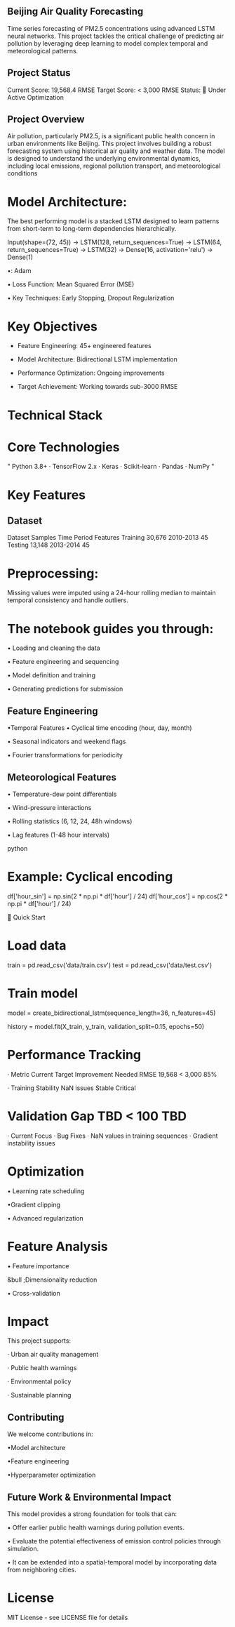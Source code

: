## Beijing Air Quality Forecasting
Time series forecasting of PM2.5 concentrations using advanced LSTM neural networks. This project tackles the critical challenge of predicting air pollution by leveraging deep learning to model complex temporal and meteorological patterns.

## Project Status

Current Score: 19,568.4 RMSE
Target Score: < 3,000 RMSE
Status: 🚧 Under Active Optimization

 ## Project Overview
Air pollution, particularly PM2.5, is a significant public health concern in urban environments like Beijing. This project involves building a robust forecasting system using historical air quality and weather data. The model is designed to understand the underlying environmental dynamics, including local emissions, regional pollution transport, and meteorological conditions

# Model Architecture:
The best performing model is a stacked LSTM designed to learn patterns from short-term to long-term dependencies hierarchically.

Input(shape=(72, 45))
→ LSTM(128, return_sequences=True)
→ LSTM(64, return_sequences=True)
→ LSTM(32)
→ Dense(16, activation='relu')
→ Dense(1)

&bull;: Adam

&bull; Loss Function: Mean Squared Error (MSE)

&bull; Key Techniques: Early Stopping, Dropout Regularization

# Key Objectives
* Feature Engineering: 45+ engineered features

* Model Architecture: Bidirectional LSTM implementation

* Performance Optimization: Ongoing improvements

* Target Achievement: Working towards sub-3000 RMSE

# Technical Stack

# Core Technologies

" Python 3.8+ · TensorFlow 2.x · Keras · Scikit-learn · Pandas · NumPy "

# Key Features

## Dataset


Dataset	Samples	Time Period	Features
Training	30,676	2010-2013	45
Testing	13,148	2013-2014	45
# Preprocessing:
Missing values were imputed using a 24-hour rolling median to maintain temporal consistency and handle outliers.

# The notebook guides you through:

&bull; Loading and cleaning the data

&bull; Feature engineering and sequencing

&bull; Model definition and training

&bull; Generating predictions for submission

## Feature Engineering
&bull;Temporal Features
&bull; Cyclical time encoding (hour, day, month)

&bull; Seasonal indicators and weekend flags

&bull; Fourier transformations for periodicity

##  Meteorological Features
&bull; Temperature-dew point differentials

&bull; Wind-pressure interactions

&bull; Rolling statistics (6, 12, 24, 48h windows)

&bull; Lag features (1-48 hour intervals)

python
# Example: Cyclical encoding
df['hour_sin'] = np.sin(2 * np.pi * df['hour'] / 24)
df['hour_cos'] = np.cos(2 * np.pi * df['hour'] / 24)

🚀 Quick Start
# Load data
train = pd.read_csv('data/train.csv')
test = pd.read_csv('data/test.csv')

# Train model
model = create_bidirectional_lstm(sequence_length=36, n_features=45)

history = model.fit(X_train, y_train, validation_split=0.15, epochs=50)

# Performance Tracking
&middot; Metric	Current	Target	Improvement Needed
RMSE	19,568	< 3,000	85%

&middot; Training Stability	NaN issues	Stable	Critical

# Validation Gap	TBD	< 100	TBD
&middot; Current Focus
&middot; Bug Fixes
&middot; NaN values in training sequences
&middot; Gradient instability issues

# Optimization

&bull; Learning rate scheduling

&bull;Gradient clipping

&bull; Advanced regularization

# Feature Analysis

&bull; Feature importance

&bull ;Dimensionality reduction

&bull; Cross-validation

# Impact
This project supports:

&middot; Urban air quality management

&middot; Public health warnings

&middot; Environmental policy

&middot; Sustainable planning

## Contributing
We welcome contributions in:

&bull;Model architecture

&bull;Feature engineering

&bull;Hyperparameter optimization

## Future Work & Environmental Impact
This model provides a strong foundation for tools that can:

&bull; Offer earlier public health warnings during pollution events.

&bull; Evaluate the potential effectiveness of emission control policies through simulation.

&bull; It can be extended into a spatial-temporal model by incorporating data from neighboring cities.

# License
MIT License - see LICENSE file for details
